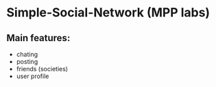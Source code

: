 # Simple-Social-Network (MPP labs)

## Main features:
- chating
- posting
- friends (societies)
- user profile
